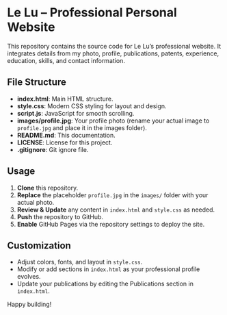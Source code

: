 # Le Lu – Professional Personal Website

This repository contains the source code for Le Lu’s professional website. It integrates details from my photo, profile, publications, patents, experience, education, skills, and contact information.

## File Structure

- **index.html**: Main HTML structure.
- **style.css**: Modern CSS styling for layout and design.
- **script.js**: JavaScript for smooth scrolling.
- **images/profile.jpg**: Your profile photo (rename your actual image to `profile.jpg` and place it in the images folder).
- **README.md**: This documentation.
- **LICENSE**: License for this project.
- **.gitignore**: Git ignore file.

## Usage

1. **Clone** this repository.
2. **Replace** the placeholder `profile.jpg` in the `images/` folder with your actual photo.
3. **Review & Update** any content in `index.html` and `style.css` as needed.
4. **Push** the repository to GitHub.
5. **Enable** GitHub Pages via the repository settings to deploy the site.

## Customization

- Adjust colors, fonts, and layout in `style.css`.
- Modify or add sections in `index.html` as your professional profile evolves.
- Update your publications by editing the Publications section in `index.html`.

Happy building!
